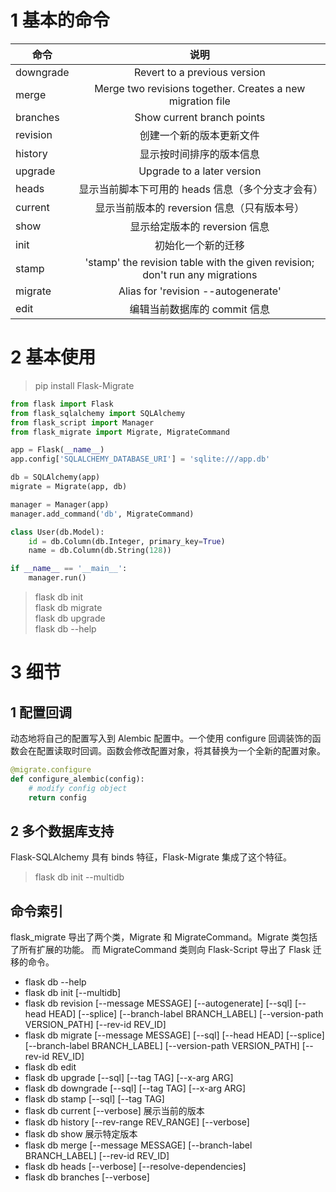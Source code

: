 
# 1 基本的命令
| 命令           | 说明 |  
|---            |:------:|  
| downgrade     | Revert to a previous version|
| merge         | Merge two revisions together. Creates a new migration file|
| branches      | Show current branch points|
| revision      | 创建一个新的版本更新文件 |
| history       | 显示按时间排序的版本信息 |
| upgrade       | Upgrade to a later version|
| heads         | 显示当前脚本下可用的 heads 信息（多个分支才会有） |
| current       | 显示当前版本的 reversion 信息（只有版本号） |
| show          | 显示给定版本的 reversion 信息 |
| init          | 初始化一个新的迁移 |
| stamp         | 'stamp' the revision table with the given revision; don't run any migrations|
| migrate       | Alias for 'revision --autogenerate'|
| edit          | 编辑当前数据库的 commit 信息 |

# 2 基本使用

> pip install Flask-Migrate

```python
from flask import Flask
from flask_sqlalchemy import SQLAlchemy
from flask_script import Manager
from flask_migrate import Migrate, MigrateCommand

app = Flask(__name__)
app.config['SQLALCHEMY_DATABASE_URI'] = 'sqlite:///app.db'

db = SQLAlchemy(app)
migrate = Migrate(app, db)

manager = Manager(app)
manager.add_command('db', MigrateCommand)

class User(db.Model):
    id = db.Column(db.Integer, primary_key=True)
    name = db.Column(db.String(128))

if __name__ == '__main__':
    manager.run()
```

> flask db init  
> flask db migrate  
> flask db upgrade  
> flask db --help  

# 3 细节

## 1 配置回调

动态地将自己的配置写入到 Alembic 配置中。一个使用 configure 回调装饰的函数会在配置读取时回调。函数会修改配置对象，将其替换为一个全新的配置对象。

```python
@migrate.configure
def configure_alembic(config):
    # modify config object
    return config
```

## 2 多个数据库支持

Flask-SQLAlchemy 具有 binds 特征，Flask-Migrate 集成了这个特征。

> flask db init --multidb

## 命令索引

flask_migrate 导出了两个类，Migrate 和 MigrateCommand。Migrate 类包括了所有扩展的功能。
而 MigrateCommand 类则向 Flask-Script 导出了 Flask 迁移的命令。

+ flask db --help  
+ flask db init [--multidb]
+ flask db revision [--message MESSAGE] [--autogenerate] [--sql] [--head HEAD] [--splice] [--branch-label BRANCH_LABEL] [--version-path VERSION_PATH] [--rev-id REV_ID]
+ flask db migrate [--message MESSAGE] [--sql] [--head HEAD] [--splice] [--branch-label BRANCH_LABEL] [--version-path VERSION_PATH] [--rev-id REV_ID]
+ flask db edit <revision>
+ flask db upgrade [--sql] [--tag TAG] [--x-arg ARG] <revision>
+ flask db downgrade [--sql] [--tag TAG] [--x-arg ARG] <revision>
+ flask db stamp [--sql] [--tag TAG] <revision>     
+ flask db current [--verbose]      展示当前的版本
+ flask db history [--rev-range REV_RANGE] [--verbose]
+ flask db show <revision>      展示特定版本
+ flask db merge [--message MESSAGE] [--branch-label BRANCH_LABEL] [--rev-id REV_ID] <revisions>
+ flask db heads [--verbose] [--resolve-dependencies]
+ flask db branches [--verbose]
